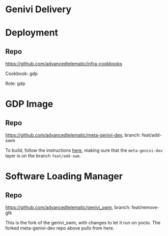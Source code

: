 # Genivi Delivery

# Deployment

## Repo

https://github.com/advancedtelematic/infra-cookbooks

Cookbook: gdp

Role: gdp

# GDP Image

## Repo

https://github.com/advancedtelematic/meta-genivi-dev, branch: feat/add-swm

To build, follow the instructions [here](https://github.com/advancedtelematic/meta-genivi-dev#building-the-genivi-development-platform-gdp), making sure that the `meta-genivi-dev` layer is on the branch `feat/add-swm`.

# Software Loading Manager

## Repo

https://github.com/advancedtelematic/genivi_swm, branch: feat/remove-gtk

This is the fork of the genivi_swm, with changes to let it run on yocto. The forked meta-genivi-dev repo above pulls from here.
